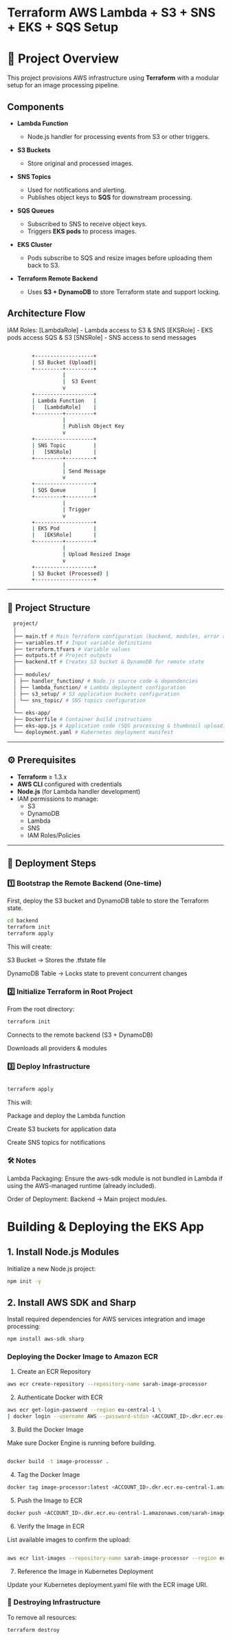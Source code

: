 # Terraform AWS Lambda + S3 + SNS + EKS + SQS Setup

# 📌 Project Overview

This project provisions AWS infrastructure using **Terraform** with a modular setup for an image processing pipeline.

## Components

- **Lambda Function**
  - Node.js handler for processing events from S3 or other triggers.

- **S3 Buckets**
  - Store original and processed images.

- **SNS Topics**
  - Used for notifications and alerting.
  - Publishes object keys to **SQS** for downstream processing.

- **SQS Queues**
  - Subscribed to SNS to receive object keys.
  - Triggers **EKS pods** to process images.

- **EKS Cluster**
  - Pods subscribe to SQS and resize images before uploading them back to S3.

- **Terraform Remote Backend**
  - Uses **S3 + DynamoDB** to store Terraform state and support locking.


## Architecture Flow

IAM Roles: 
 [LambdaRole]  - Lambda access to S3 & SNS
 [EKSRole]     - EKS pods access SQS & S3
 [SNSRole]     - SNS access to send messages
 ```bash

         +-------------------+
         | S3 Bucket (Upload)|
         +---------+---------+
                   |
                   |  S3 Event
                   v
         +-------------------+
         | Lambda Function   |
         |   [LambdaRole]    |
         +---------+---------+
                   |
                   | Publish Object Key
                   v
         +-------------------+
         | SNS Topic         |
         |   [SNSRole]       |
         +---------+---------+
                   |
                   | Send Message
                   v
         +-------------------+
         | SQS Queue         |
         +---------+---------+
                   |
                   | Trigger
                   v
         +-------------------+
         | EKS Pod           |
         |   [EKSRole]       |
         +---------+---------+
                   |
                   | Upload Resized Image
                   v
         +-------------------+
         | S3 Bucket (Processed) |
         +-------------------+
```
---

## 📂 Project Structure
```bash 
  project/
  │
  ├── main.tf # Main Terraform configuration (backend, modules, error alerts)
  ├── variables.tf # Input variable definitions
  ├── terraform.tfvars # Variable values
  ├── outputs.tf # Project outputs
  ├── backend.tf # Creates S3 bucket & DynamoDB for remote state
  │
  ├── modules/
  │ ├── handler_function/ # Node.js source code & dependencies
  │ ├── lambda_function/ # Lambda deployment configuration
  │ ├── s3_setup/ # S3 application buckets configuration
  │ └── sns_topic/ # SNS topics configuration
  │
  └── eks-app/
  ├── Dockerfile # Container build instructions
  ├── eks-app.js # Application code (SQS processing & thumbnail upload)
  └── deployment.yaml # Kubernetes deployment manifest
```
---

## ⚙️ Prerequisites
- **Terraform** ≥ 1.3.x
- **AWS CLI** configured with credentials
- **Node.js** (for Lambda handler development)
- IAM permissions to manage:
  - S3
  - DynamoDB
  - Lambda
  - SNS
  - IAM Roles/Policies

---

## 🚀 Deployment Steps

### 1️⃣ Bootstrap the Remote Backend (One-time)
First, deploy the S3 bucket and DynamoDB table to store the Terraform state.

```bash
cd backend
terraform init
terraform apply
```
This will create:

S3 Bucket → Stores the .tfstate file

DynamoDB Table → Locks state to prevent concurrent changes

### 2️⃣ Initialize Terraform in Root Project
From the root directory:

```bash
terraform init
```
Connects to the remote backend (S3 + DynamoDB)

Downloads all providers & modules

### 3️⃣ Deploy Infrastructure
``` bash

terraform apply
```
This will:

Package and deploy the Lambda function

Create S3 buckets for application data

Create SNS topics for notifications

### 🛠 Notes
Lambda Packaging: Ensure the aws-sdk module is not bundled in Lambda if using the AWS-managed runtime (already included).


Order of Deployment: Backend → Main project modules.
# Building & Deploying the EKS App

## 1. Install Node.js Modules
Initialize a new Node.js project:
```bash
npm init -y
```
## 2. Install AWS SDK and Sharp

Install required dependencies for AWS services integration and image processing:
``` bash
npm install aws-sdk sharp
```
### Deploying the Docker Image to Amazon ECR
1. Create an ECR Repository
```bash
aws ecr create-repository --repository-name sarah-image-processor
```
2. Authenticate Docker with ECR
```bash
aws ecr get-login-password --region eu-central-1 \
| docker login --username AWS --password-stdin <ACCOUNT_ID>.dkr.ecr.eu-central-1.amazonaws.com
```

3. Build the Docker Image

Make sure Docker Engine is running before building.
```bash

docker build -t image-processor .
```

4. Tag the Docker Image
```bash 
docker tag image-processor:latest <ACCOUNT_ID>.dkr.ecr.eu-central-1.amazonaws.com/sarah-image-processor:latest
```

5. Push the Image to ECR
``` bash
docker push <ACCOUNT_ID>.dkr.ecr.eu-central-1.amazonaws.com/sarah-image-processor:latest
```

6. Verify the Image in ECR

List available images to confirm the upload:
```bash

aws ecr list-images --repository-name sarah-image-processor --region eu-central-1
```
7. Reference the Image in Kubernetes Deployment

Update your Kubernetes deployment.yaml file with the ECR image URI.
### 🧹 Destroying Infrastructure
To remove all resources:
```bash
terraform destroy
```

